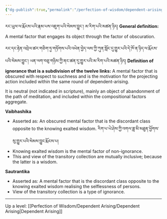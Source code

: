 ```yaml
---
{"dg-publish":true,"permalink":"/perfection-of-wisdom/dependent-arising/ignorance/"}
---
```


རང་ཡུལ་ལ་རྨོངས་པའི་རྣམ་པས་འཇུག་པའི་སེམས་བྱུང་། མ་རིག་པའི་མཚན་ཉིད།
**General definition:** A mental factor that engages its object through the factor of obscuration.

རང་དང་རྟེན་འབྲེལ་ཚར་གཅིག་ཏུ་གཏོགས་པའི་འཕེན་བྱེད་ལས་ཀྱི་ཀུན་སློང་དུ་གྱུར་པའི་དེ་ཁོ་ན་ཉིད་ལ་རྨོངས་པའི་སེམས་བྱུང་། 
ཡན་ལག་བཅུ་གཉིས་ཀྱི་ནང་ཚན་དུ་གྱུར་པའི་མ་རིག་པའི་མཚན་ཉིད།
**Definition of ignorance that is a subdivision of the twelve links:**
A mental factor that is obscured with respect to suchness and is the motivation for the projecting action included within the same round of dependent-arising.

It is neutral (not indicated in scripture), mainly an object of abandonment of the path of meditation, and included within the compositional factors aggregate.

**Vaibhashika** 
- Asserted as: An obscured mental factor that is the discordant class opposite to the knowing exalted wisdom. རིག་པ་ཡེ་ཤེས་ཀྱི་འགལ་ཟླ་མི་མཐུན་ཕྱོགས་སུ་གྱུར་པའི་སེམས་བྱུང་རྨོངས་པ།
- Knowing exalted wisdom is the mental factor of non-ignorance.
- This and view of the transitory collection are mutually inclusive; because the latter is a wisdom.

**Sautrantika**
- Asserted as: A mental factor that is the discordant class opposite to the knowing exalted wisdom realising the selflessness of persons.
- View of the transitory collection is a type of ignorance.

---
Up a level: [[Perfection of Wisdom/Dependent Arising/Dependent Arising\|Dependent Arising]]